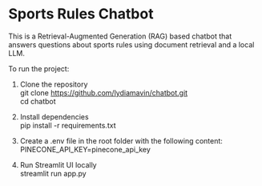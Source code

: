 # Sports Rules Chatbot

This is a Retrieval-Augmented Generation (RAG) based chatbot that answers questions about sports rules using document retrieval and a local LLM.

To run the project:

1. Clone the repository  
git clone https://github.com/lydiamavin/chatbot.git  
cd chatbot

2. Install dependencies  
pip install -r requirements.txt

3. Create a .env file in the root folder with the following content:  
PINECONE_API_KEY=pinecone_api_key

4. Run Streamlit UI locally  
streamlit run app.py
